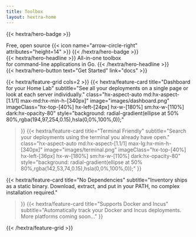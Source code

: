```yaml
---
title: Toolbox 
layout: hextra-home
---
```


{{< hextra/hero-badge >}}
  <div class="hx-w-2 hx-h-2 hx-rounded-full hx-bg-primary-400"></div>
  <span>Free, open source</span>
  {{< icon name="arrow-circle-right" attributes="height=14" >}}
{{< /hextra/hero-badge >}}

<div class="hx-mt-6 hx-mb-6">
{{< hextra/hero-headline >}}
  All-in-one toolbox&nbsp;<br class="sm:hx-block hx-hidden" />for command-line applications in Go.
{{< /hextra/hero-headline >}}
</div>


<div class="hx-mb-6">
{{< hextra/hero-button text="Get Started" link="docs" >}}
</div>

<div class="hx-mt-6"></div>

{{< hextra/feature-grid cols=2 >}}
  {{< hextra/feature-card
    title="Dashboard for your Home Lab"
    subtitle="See all your deployments on a single page or look at each server individually."
    class="hx-aspect-auto md:hx-aspect-[1.1/1] max-md:hx-min-h-[340px]"
    image="images/dashboard.png"
    imageClass="hx-top-[40%] hx-left-[24px] hx-w-[180%] sm:hx-w-[110%] dark:hx-opacity-80"
    style="background: radial-gradient(ellipse at 50% 80%,rgba(194,97,254,0.15),hsla(0,0%,100%,0));"
  >}}
  {{< hextra/feature-card
    title="Terminal Friendly"
    subtitle="Search your deployments using the terminal you already have open."
    class="hx-aspect-auto md:hx-aspect-[1.1/1] max-lg:hx-min-h-[340px]"
    image="images/terminal.png"
    imageClass="hx-top-[40%] hx-left-[36px] hx-w-[180%] sm:hx-w-[110%] dark:hx-opacity-80"
    style="background: radial-gradient(ellipse at 50% 80%,rgba(142,53,74,0.15),hsla(0,0%,100%,0));"
  >}}

  {{< hextra/feature-card
    title="No Dependencies"
    subtitle="Inventory ships as a static binary. Download, extract, and put in your PATH, no complex installation required."
  >}}
  {{< hextra/feature-card
    title="Supports Docker and Incus"
    subtitle="Automatically track your Docker and Incus deployments. More platforms coming soon..."
  >}}

{{< /hextra/feature-grid >}}
